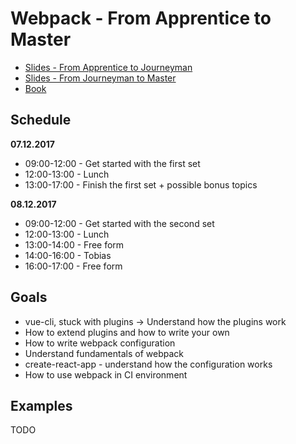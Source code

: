 # Webpack - From Apprentice to Master

* [Slides - From Apprentice to Journeyman](https://presentations.survivejs.com/webpack-from-apprentice-to-journeyman/)
* [Slides - From Journeyman to Master](https://presentations.survivejs.com/webpack-from-journeyman-to-master/)
* [Book](https://survivejs.com/webpack/)

## Schedule

**07.12.2017**

* 09:00-12:00 - Get started with the first set
* 12:00-13:00 - Lunch
* 13:00-17:00 - Finish the first set + possible bonus topics

**08.12.2017**

* 09:00-12:00 - Get started with the second set
* 12:00-13:00 - Lunch
* 13:00-14:00 - Free form
* 14:00-16:00 - Tobias
* 16:00-17:00 - Free form

## Goals

* vue-cli, stuck with plugins -> Understand how the plugins work
* How to extend plugins and how to write your own
* How to write webpack configuration
* Understand fundamentals of webpack
* create-react-app - understand how the configuration works
* How to use webpack in CI environment

## Examples

TODO
